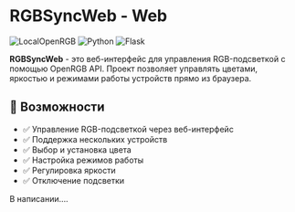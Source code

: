 # RGBSyncWeb - Web

![LocalOpenRGB](https://img.shields.io/badge/version-0.9.6-blue.svg) ![Python](https://img.shields.io/badge/Python-3.x-blue) ![Flask](https://img.shields.io/badge/Flask-WebApp-red)

**RGBSyncWeb** - это веб-интерфейс для управления RGB-подсветкой с помощью OpenRGB API. Проект позволяет управлять цветами, яркостью и режимами работы устройств прямо из браузера.

## 🚀 Возможности
- ✅ Управление RGB-подсветкой через веб-интерфейс
- ✅ Поддержка нескольких устройств
- ✅ Выбор и установка цвета
- ✅ Настройка режимов работы
- ✅ Регулировка яркости
- ✅ Отключение подсветки

В написании....
